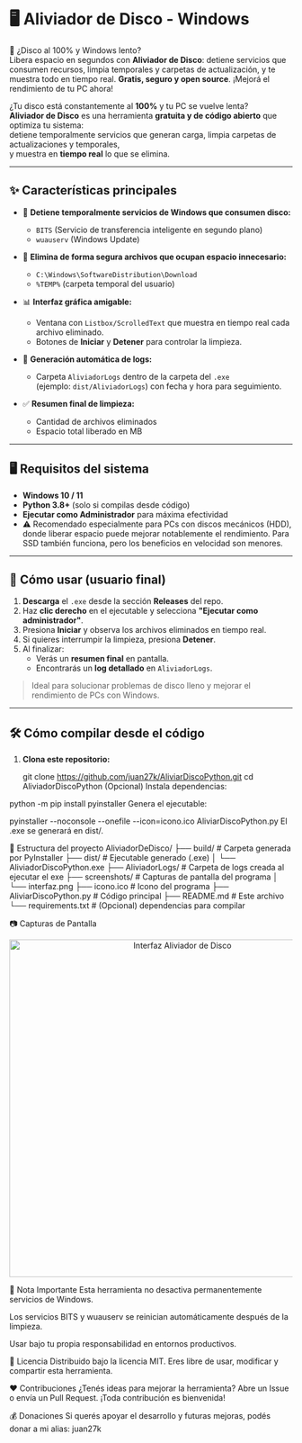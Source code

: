 # 🖥 Aliviador de Disco - Windows

🚀 ¿Disco al 100% y Windows lento?  
Libera espacio en segundos con **Aliviador de Disco**: detiene servicios que consumen recursos, limpia temporales y carpetas de actualización, y te muestra todo en tiempo real. **Gratis, seguro y open source**. ¡Mejorá el rendimiento de tu PC ahora!

¿Tu disco está constantemente al **100%** y tu PC se vuelve lenta?  
**Aliviador de Disco** es una herramienta **gratuita y de código abierto** que optimiza tu sistema:  
detiene temporalmente servicios que generan carga, limpia carpetas de actualizaciones y temporales,  
y muestra en **tiempo real** lo que se elimina.

---

## ✨ Características principales

- 🛑 **Detiene temporalmente servicios de Windows que consumen disco:**
  - `BITS` (Servicio de transferencia inteligente en segundo plano)
  - `wuauserv` (Windows Update)

- 🧹 **Elimina de forma segura archivos que ocupan espacio innecesario:**
  - `C:\Windows\SoftwareDistribution\Download`
  - `%TEMP%` (carpeta temporal del usuario)

- 📊 **Interfaz gráfica amigable:**
  - Ventana con `Listbox/ScrolledText` que muestra en tiempo real cada archivo eliminado.
  - Botones de **Iniciar** y **Detener** para controlar la limpieza.

- 💾 **Generación automática de logs:**
  - Carpeta `AliviadorLogs` dentro de la carpeta del `.exe`  
    (ejemplo: `dist/AliviadorLogs`) con fecha y hora para seguimiento.

- ✅ **Resumen final de limpieza:**
  - Cantidad de archivos eliminados
  - Espacio total liberado en MB

---

## 🖥 Requisitos del sistema

- **Windows 10 / 11**  
- **Python 3.8+** (solo si compilas desde código)  
- **Ejecutar como Administrador** para máxima efectividad
- ⚠️ Recomendado especialmente para PCs con discos mecánicos (HDD), donde liberar espacio puede mejorar notablemente el rendimiento. Para SSD también funciona, pero los beneficios en velocidad son menores.
---

## 🚀 Cómo usar (usuario final)

1. **Descarga** el `.exe` desde la sección **Releases** del repo.  
2. Haz **clic derecho** en el ejecutable y selecciona **"Ejecutar como administrador"**.  
3. Presiona **Iniciar** y observa los archivos eliminados en tiempo real.  
4. Si quieres interrumpir la limpieza, presiona **Detener**.  
5. Al finalizar:
   - Verás un **resumen final** en pantalla.  
   - Encontrarás un **log detallado** en `AliviadorLogs`.

> Ideal para solucionar problemas de disco lleno y mejorar el rendimiento de PCs con Windows.

---

## 🛠 Cómo compilar desde el código

1. **Clona este repositorio:**

   git clone https://github.com/juan27k/AliviarDiscoPython.git
   cd AliviadorDiscoPython
(Opcional) Instala dependencias:


python -m pip install pyinstaller
Genera el ejecutable:


pyinstaller --noconsole --onefile --icon=icono.ico AliviarDiscoPython.py
El .exe se generará en dist/.

📂 Estructura del proyecto
AliviadorDeDisco/
├── build/              # Carpeta generada por PyInstaller
├── dist/               # Ejecutable generado (.exe)
│   └── AliviadorDiscoPython.exe
├── AliviadorLogs/      # Carpeta de logs creada al ejecutar el exe
├── screenshots/        # Capturas de pantalla del programa
│   └── interfaz.png
├── icono.ico           # Icono del programa
├── AliviarDiscoPython.py # Código principal
├── README.md           # Este archivo
└── requirements.txt    # (Opcional) dependencias para compilar


📷 Capturas de Pantalla
<p align="center">
  <img src="screenshots/interfaz.png" alt="Interfaz Aliviador de Disco" width="600"/>
</p>
📢 Nota Importante
Esta herramienta no desactiva permanentemente servicios de Windows.

Los servicios BITS y wuauserv se reinician automáticamente después de la limpieza.

Usar bajo tu propia responsabilidad en entornos productivos.

📜 Licencia
Distribuido bajo la licencia MIT.
Eres libre de usar, modificar y compartir esta herramienta.

❤️ Contribuciones
¿Tenés ideas para mejorar la herramienta?
Abre un Issue o envía un Pull Request. ¡Toda contribución es bienvenida!

💰 Donaciones
Si querés apoyar el desarrollo y futuras mejoras, podés donar a mi alias: juan27k
